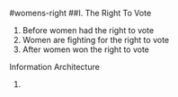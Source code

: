 #womens-right
##I. The Right To Vote 
1. Before women had the right to vote
2. Women are fighting for the right to vote 
3. After women won the right to vote 

Information Architecture

1.
